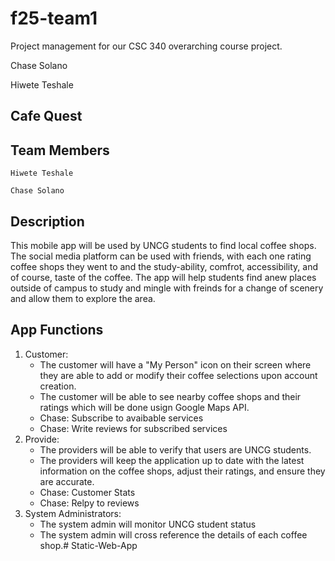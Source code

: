 # f25-team1
Project management for our CSC 340 overarching course project. 

Chase Solano

Hiwete Teshale

## Cafe Quest

## Team Members
    Hiwete Teshale
    
    Chase Solano

## Description
This mobile app will be used by UNCG students to find local coffee shops. The social media platform can be used with friends, with each one rating coffee shops they went to and the study-ability, comfrot, accessibility, and of course, taste of the coffee. The app will help students find anew places outside of campus to study and mingle with freinds for a change of scenery and allow them to explore the area.

## App Functions
1. Customer:
    - The customer will have a "My Person" icon on their screen where they are able to add or modify their coffee selections upon account creation.
    - The customer will be able to see nearby coffee shops and their ratings which will be done usign Google Maps API.
    - Chase: Subscribe to avaibable services
    - Chase: Write reviews for subscribed services
2. Provide:
    - The providers will be able to verify that users are UNCG students.
    - The providers will keep the application up to date with the latest information on the coffee shops, adjust their ratings, and ensure they are accurate.
    - Chase: Customer Stats
    - Chase: Relpy to reviews
3. System Administrators:
    - The system admin will monitor UNCG student status
    - The system admin will cross reference the details of each coffee shop.#   S t a t i c - W e b - A p p  
 